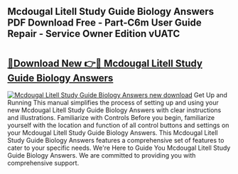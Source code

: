## Mcdougal Litell Study Guide Biology Answers PDF Download Free - Part-C6m User Guide Repair - Service Owner Edition vUATC

# <h2><a href="http://bc4837.oget.top/?id=Mcdougal+Litell+Study+Guide+Biology+Answers">🔗Download New 👉🔴 Mcdougal Litell Study Guide Biology Answers</a></h2>

[![Mcdougal Litell Study Guide Biology Answers new download](https://i.imgur.com/5g1atiW.png)](http://bc4837.oget.top/?id=Mcdougal+Litell+Study+Guide+Biology+Answers)
Get Up and Running This manual simplifies the process of setting up and using your new Mcdougal Litell Study Guide Biology Answers with clear instructions and illustrations. Familiarize with Controls Before you begin, familiarize yourself with the location and function of all control buttons and settings on your Mcdougal Litell Study Guide Biology Answers. This Mcdougal Litell Study Guide Biology Answers features a comprehensive set of features to cater to your specific needs. We're Here to Guide You Mcdougal Litell Study Guide Biology Answers. We are committed to providing you with comprehensive support.
